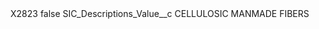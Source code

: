 <?xml version="1.0" encoding="UTF-8"?>
<CustomMetadata xmlns="http://soap.sforce.com/2006/04/metadata" xmlns:xsi="http://www.w3.org/2001/XMLSchema-instance" xmlns:xsd="http://www.w3.org/2001/XMLSchema">
    <label>X2823</label>
    <protected>false</protected>
    <values>
        <field>SIC_Descriptions_Value__c</field>
        <value xsi:type="xsd:string">CELLULOSIC MANMADE FIBERS</value>
    </values>
</CustomMetadata>
